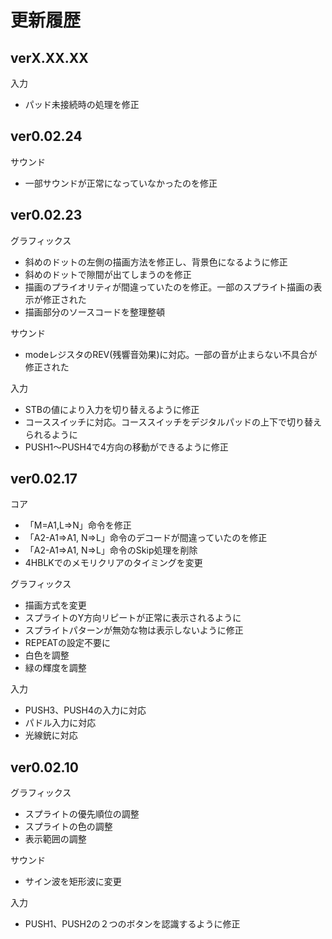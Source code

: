 # 更新履歴

## verX.XX.XX

入力
* パッド未接続時の処理を修正

## ver0.02.24

サウンド
* 一部サウンドが正常になっていなかったのを修正

## ver0.02.23

グラフィックス
* 斜めのドットの左側の描画方法を修正し、背景色になるように修正
* 斜めのドットで隙間が出てしまうのを修正
* 描画のプライオリティが間違っていたのを修正。一部のスプライト描画の表示が修正された
* 描画部分のソースコードを整理整頓

サウンド
* modeレジスタのREV(残響音効果)に対応。一部の音が止まらない不具合が修正された

入力
* STBの値により入力を切り替えるように修正
* コーススイッチに対応。コーススイッチをデジタルパッドの上下で切り替えられるように
* PUSH1～PUSH4で4方向の移動ができるように修正

## ver0.02.17

コア
* 「M=A1,L=>N」命令を修正
* 「A2-A1=>A1, N=>L」命令のデコードが間違っていたのを修正
* 「A2-A1=>A1, N=>L」命令のSkip処理を削除
* 4HBLKでのメモリクリアのタイミングを変更

グラフィックス
* 描画方式を変更
* スプライトのY方向リピートが正常に表示されるように
* スプライトパターンが無効な物は表示しないように修正
* REPEATの設定不要に
* 白色を調整
* 緑の輝度を調整

入力
* PUSH3、PUSH4の入力に対応
* パドル入力に対応
* 光線銃に対応

## ver0.02.10

グラフィックス
* スプライトの優先順位の調整
* スプライトの色の調整
* 表示範囲の調整

サウンド
* サイン波を矩形波に変更

入力
* PUSH1、PUSH2の２つのボタンを認識するように修正  
